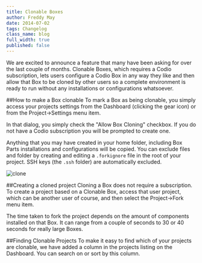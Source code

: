 ```yaml
---
title: Clonable Boxes
author: Freddy May
date: 2014-07-02
tags: Changelog
class_name: blog
full_width: true
published: false
---
```


We are excited to announce a feature that many have been asking for over the last couple of months. Clonable Boxes, which requires a Codio subscription, lets users configure a Codio Box in any way they like and then allow that Box to be cloned by other users so a complete environment is ready to run without any installations or configurations whatsoever.

##How to make a Box clonable
To mark a Box as being clonable, you simply access your projects settings from the Dashboard (clicking the gear icon) or from the Project->Settings menu item.

In that dialog, you simply check the "Allow Box Cloning" checkbox. If you do not have a Codio subscription you will be prompted to create one.

Anything that you may have created in your home folder, including Box Parts installations and configurations will be copied. You can exclude files and folder by creating and editing a `.forkignore` file in the root of your project. SSH keys (the `.ssh` folder) are automatically excluded.

![clone](blog/clonable-boxes.png)

##Creating a cloned project
Cloning a Box does not require a subscription. To create a project based on a Clonable Box, access that user project, which can be another user of course, and then select the Project->Fork menu item.

The time taken to fork the project depends on the amount of components installed on that Box. It can range from a couple of seconds to 30 or 40 seconds for really large Boxes.

##Finding Clonable Projects
To make it easy to find which of your projects are clonable, we have added a column in the projects listing on the Dashboard. You can search on or sort by this column.

